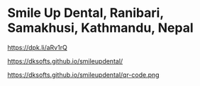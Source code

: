 # Smile Up Dental, Ranibari, Samakhusi, Kathmandu, Nepal

https://dpk.li/aRv1rQ

https://dksofts.github.io/smileupdental/

https://dksofts.github.io/smileupdental/qr-code.png
